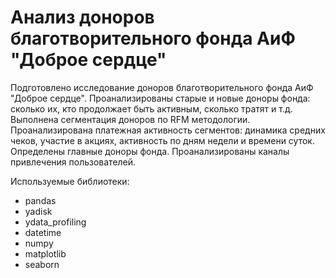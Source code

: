 # Анализ доноров благотворительного фонда АиФ "Доброе сердце"

Подготовлено исследование доноров благотворительного фонда АиФ "Доброе сердце". Проанализированы старые и новые доноры фонда: сколько их, кто продолжает быть активным, сколько тратят и т.д. Выполнена сегментация доноров по RFM методологии. Проанализирована платежная активность сегментов: динамика средних чеков, участие в акциях, активность по дням недели и времени суток. Определены главные доноры фонда. Проанализированы каналы привлечения пользователей.

Используемые библиотеки:
* pandas
* yadisk
* ydata_profiling 
* datetime
* numpy
* matplotlib
* seaborn

